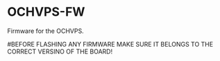 # OCHVPS-FW
Firmware for the OCHVPS.

#BEFORE FLASHING ANY FIRMWARE MAKE SURE IT BELONGS TO THE CORRECT VERSINO OF THE BOARD!
